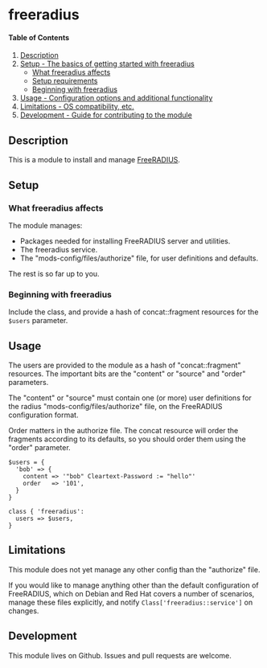 
# freeradius

#### Table of Contents

1. [Description](#description)
2. [Setup - The basics of getting started with freeradius](#setup)
    * [What freeradius affects](#what-freeradius-affects)
    * [Setup requirements](#setup-requirements)
    * [Beginning with freeradius](#beginning-with-freeradius)
3. [Usage - Configuration options and additional functionality](#usage)
4. [Limitations - OS compatibility, etc.](#limitations)
5. [Development - Guide for contributing to the module](#development)

## Description

This is a module to install and manage
[FreeRADIUS](https://wiki.freeradius.org/Home).

## Setup

### What freeradius affects

The module manages:

* Packages needed for installing FreeRADIUS server and utilities.
* The freeradius service.
* The "mods-config/files/authorize" file, for user definitions and
  defaults.

The rest is so far up to you.

### Beginning with freeradius

Include the class, and provide a hash of concat::fragment resources
for the `$users` parameter.

## Usage

The users are provided to the module as a hash of "concat::fragment"
resources. The important bits are the "content" or "source" and
"order" parameters.

The "content" or "source" must contain one (or more) user definitions
for the radius "mods-config/files/authorize" file, on the FreeRADIUS
configuration format.

Order matters in the authorize file. The concat resource will order
the fragments according to its defaults, so you should order them
using the "order" parameter.


```puppet
$users = {
  'bob' => {
    content => '"bob" Cleartext-Password := "hello"'
    order   => '101',
  }
}

class { 'freeradius':
  users => $users,
}
```

## Limitations

This module does not yet manage any other config than the "authorize"
file.

If you would like to manage anything other than the default
configuration of FreeRADIUS, which on Debian and Red Hat covers a
number of scenarios, manage these files explicitly, and notify
`Class['freeradius::service']` on changes.

## Development

This module lives on Github. Issues and pull requests are welcome.
